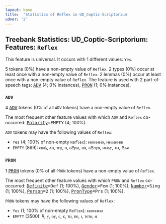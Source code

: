 ```yaml
---
layout: base
title:  'Statistics of Reflex in UD_Coptic-Scriptorium'
udver: '2'
---
```


## Treebank Statistics: UD_Coptic-Scriptorium: Features: `Reflex`

This feature is universal.
It occurs with 1 different values: `Yes`.

5 tokens (0%) have a non-empty value of `Reflex`.
2 types (0%) occur at least once with a non-empty value of `Reflex`.
2 lemmas (0%) occur at least once with a non-empty value of `Reflex`.
The feature is used with 2 part-of-speech tags: <tt><a href="cop_scriptorium-pos-ADV.html">ADV</a></tt> (4; 0% instances), <tt><a href="cop_scriptorium-pos-PRON.html">PRON</a></tt> (1; 0% instances).

### `ADV`

4 <tt><a href="cop_scriptorium-pos-ADV.html">ADV</a></tt> tokens (0% of all `ADV` tokens) have a non-empty value of `Reflex`.

The most frequent other feature values with which `ADV` and `Reflex` co-occurred: <tt><a href="cop_scriptorium-feat-Polarity.html">Polarity</a></tt><tt>=EMPTY</tt> (4; 100%).

`ADV` tokens may have the following values of `Reflex`:

* `Yes` (4; 100% of non-empty `Reflex`): ⲙⲙⲓⲛⲙⲙⲟ, ⲙⲙⲓⲛⲙⲙⲱ
* `EMPTY` (869): ⲉⲃⲟⲗ, ⲁⲛ, ⲧⲏⲣ, ⲛ, ⲉϩⲣⲁⲓ, ⲟⲛ, ⲉϩⲟⲩⲛ, ⲙⲙⲁⲩ, ⲧⲙ, ϩⲣⲁⲓ

### `PRON`

1 <tt><a href="cop_scriptorium-pos-PRON.html">PRON</a></tt> tokens (0% of all `PRON` tokens) have a non-empty value of `Reflex`.

The most frequent other feature values with which `PRON` and `Reflex` co-occurred: <tt><a href="cop_scriptorium-feat-Definite.html">Definite</a></tt><tt>=Def</tt> (1; 100%), <tt><a href="cop_scriptorium-feat-Gender.html">Gender</a></tt><tt>=Fem</tt> (1; 100%), <tt><a href="cop_scriptorium-feat-Number.html">Number</a></tt><tt>=Sing</tt> (1; 100%), <tt><a href="cop_scriptorium-feat-Person.html">Person</a></tt><tt>=2</tt> (1; 100%), <tt><a href="cop_scriptorium-feat-PronType.html">PronType</a></tt><tt>=Prs</tt> (1; 100%).

`PRON` tokens may have the following values of `Reflex`:

* `Yes` (1; 100% of non-empty `Reflex`): ⲙⲙⲓⲛⲙⲙⲟ
* `EMPTY` (3500): ϥ, ⲩ, ⲟⲩ, ⲥ, ⲕ, ⲧⲛ, ⲡⲉ, ⲓ, ⲧⲉⲧⲛ, ⲛ

